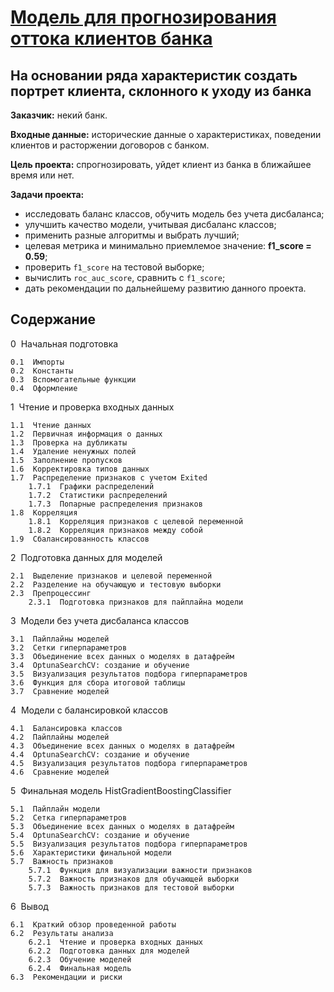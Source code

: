 # [Модель для прогнозирования оттока клиентов банка](https://github.com/Nanobelka/Yandex_Praktikum/blob/main/bank_churn_multi_models/bank_churn_multi_models.ipynb)
## На основании ряда характеристик создать портрет клиента, склонного к уходу из банка

**Заказчик:** некий банк.

**Входные данные:** исторические данные о характеристиках, поведении клиентов и расторжении договоров с банком.

**Цель проекта:** спрогнозировать, уйдет клиент из банка в ближайшее время или нет.

**Задачи проекта:** 

- исследовать баланс классов, обучить модель без учета дисбаланса;
- улучшить качество модели, учитывая дисбаланс классов;
- применить разные алгоритмы и выбрать лучший;
- целевая метрика и минимально приемлемое значение: **f1_score = 0.59**;
- проверить `f1_score` на тестовой выборке;
- вычислить `roc_auc_score`, сравнить с `f1_score`;
- дать рекомендации по дальнейшему развитию данного проекта.

## Содержание

0  Начальная подготовка

    0.1  Импорты
    0.2  Константы
    0.3  Вспомогательные функции
    0.4  Оформление

1  Чтение и проверка входных данных

    1.1  Чтение данных
    1.2  Первичная информация о данных
    1.3  Проверка на дубликаты
    1.4  Удаление ненужных полей
    1.5  Заполнение пропусков
    1.6  Корректировка типов данных
    1.7  Распределение признаков с учетом Exited
        1.7.1  Графики распределений
        1.7.2  Статистики распределений
        1.7.3  Попарные распределения признаков
    1.8  Корреляция
        1.8.1  Корреляция признаков с целевой переменной
        1.8.2  Корреляция признаков между собой
    1.9  Сбалансированность классов

2  Подготовка данных для моделей

    2.1  Выделение признаков и целевой переменной
    2.2  Разделение на обучающую и тестовую выборки
    2.3  Препроцессинг
        2.3.1  Подготовка признаков для пайплайна модели

3  Модели без учета дисбаланса классов

    3.1  Пайплайны моделей
    3.2  Сетки гиперпараметров
    3.3  Объединение всех данных о моделях в датафрейм
    3.4  OptunaSearchCV: cоздание и обучение
    3.5  Визуализация результатов подбора гиперпараметров
    3.6  Функция для сбора итоговой таблицы
    3.7  Сравнение моделей

4  Модели с балансировкой классов

    4.1  Балансировка классов
    4.2  Пайплайны моделей
    4.3  Объединение всех данных о моделях в датафрейм
    4.4  OptunaSearchCV: cоздание и обучение
    4.5  Визуализация результатов подбора гиперпараметров
    4.6  Сравнение моделей

5  Финальная модель HistGradientBoostingClassifier

    5.1  Пайплайн модели
    5.2  Сетка гиперпараметров
    5.3  Объединение всех данных о моделях в датафрейм
    5.4  OptunaSearchCV: cоздание и обучение
    5.5  Визуализация результатов подбора гиперпараметров
    5.6  Характеристики финальной модели
    5.7  Важность признаков
        5.7.1  Функция для визуализации важности признаков
        5.7.2  Важность признаков для обучающей выборки
        5.7.3  Важность признаков для тестовой выборки

6  Вывод

    6.1  Краткий обзор проведенной работы
    6.2  Результаты анализа
        6.2.1  Чтение и проверка входных данных
        6.2.2  Подготовка данных для моделей
        6.2.3  Обучение моделей
        6.2.4  Финальная модель
    6.3  Рекомендации и риски
